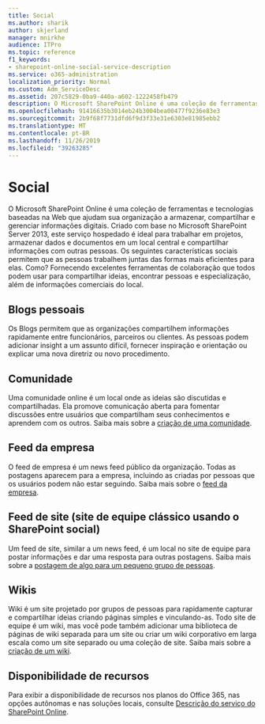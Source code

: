 ```yaml
---
title: Social
ms.author: sharik
author: skjerland
manager: mnirkhe
audience: ITPro
ms.topic: reference
f1_keywords:
- sharepoint-online-social-service-description
ms.service: o365-administration
localization_priority: Normal
ms.custom: Adm_ServiceDesc
ms.assetid: 207c5829-0ba9-440a-a602-1222458fb479
description: O Microsoft SharePoint Online é uma coleção de ferramentas e tecnologias baseadas na Web que ajudam sua organização a armazenar, compartilhar e gerenciar informações digitais. Criado com base no Microsoft SharePoint Server 2013, este serviço hospedado é ideal para trabalhar em projetos, armazenar dados e documentos em um local central e compartilhar informações com outras pessoas.
ms.openlocfilehash: 91416635b3014eb24b3004bea00477f9236e83e3
ms.sourcegitcommit: 2b9f68f7731dfd6f9d3f33e31e6303e81985ebb2
ms.translationtype: MT
ms.contentlocale: pt-BR
ms.lasthandoff: 11/26/2019
ms.locfileid: "39263285"
---
```

# <a name="social"></a>Social

O Microsoft SharePoint Online é uma coleção de ferramentas e tecnologias baseadas na Web que ajudam sua organização a armazenar, compartilhar e gerenciar informações digitais. Criado com base no Microsoft SharePoint Server 2013, este serviço hospedado é ideal para trabalhar em projetos, armazenar dados e documentos em um local central e compartilhar informações com outras pessoas. Os seguintes características sociais permitem que as pessoas trabalhem juntas das formas mais eficientes para elas. Como? Fornecendo excelentes ferramentas de colaboração que todos podem usar para compartilhar ideias, encontrar pessoas e especialização, além de informações comerciais do local. 
  
## <a name="personal-blogs"></a>Blogs pessoais

Os Blogs permitem que as organizações compartilhem informações rapidamente entre funcionários, parceiros ou clientes. As pessoas podem adicionar insight a um assunto difícil, fornecer inspiração e orientação ou explicar uma nova diretriz ou novo procedimento.
  
## <a name="community"></a>Comunidade

Uma comunidade online é um local onde as ideias são discutidas e compartilhadas. Ela promove comunicação aberta para fomentar discussões entre usuários que compartilham seus conhecimentos e aprendem com os outros. Saiba mais sobre a [criação de uma comunidade](https://go.microsoft.com/fwlink/p/?LinkId=271061).
  
## <a name="company-feed"></a>Feed da empresa

O feed de empresa é um news feed público da organização. Todas as postagens aparecem para a empresa, incluindo as criadas por pessoas que os usuários podem não estar seguindo. Saiba mais sobre o [feed da empresa](https://support.office.com/article/D1A6A747-5789-498F-9DB5-C5692A9C9559).
  
## <a name="site-feed-classic-team-site-using-sharepoint-social"></a>Feed de site (site de equipe clássico usando o SharePoint social)

Um feed de site, similar a um news feed, é um local no site de equipe para postar informações e dar uma resposta para outras postagens. Saiba mais sobre a [postagem de algo para um pequeno grupo de pessoas](https://go.microsoft.com/fwlink/p/?LinkId=271071).
  
## <a name="wikis"></a>Wikis

Wiki é um site projetado por grupos de pessoas para rapidamente capturar e compartilhar ideias criando páginas simples e vinculando-as. Todo site de equipe é um wiki, mas você pode também adicionar uma biblioteca de páginas de wiki separada para um site ou criar um wiki corporativo em larga escala como um site separado ou uma coleção de site. Saiba mais sobre a [criação de um wiki](https://go.microsoft.com/fwlink/p/?LinkId=271358).
  
## <a name="feature-availability"></a>Disponibilidade de recursos

Para exibir a disponibilidade de recursos nos planos do Office 365, nas opções autônomas e nas soluções locais, consulte [Descrição do serviço do SharePoint Online](sharepoint-online-service-description.md).
